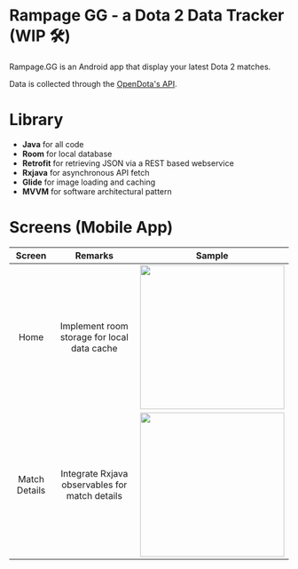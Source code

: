 # Rampage GG - a Dota 2 Data Tracker (WIP 🛠️)
Rampage.GG is an Android app that display your latest Dota 2 matches.

Data is collected through the [OpenDota's API](https://docs.opendota.com).

# Library
* **Java** for all code
* **Room** for local database
* **Retrofit** for retrieving JSON via a REST based webservice
* **Rxjava** for asynchronous API fetch
* **Glide** for image loading and caching
* **MVVM** for software architectural pattern

# Screens (Mobile App)
| **Screen**            | **Remarks**            | **Sample**                                                                                                                    |
| :-------------------: |  :-------------------: |:-----------------------------------------------------------------------------------------------------------------------------:|
| Home                  | Implement room storage for local data cache |<img src="https://user-images.githubusercontent.com/42314281/109410014-3a1cef80-79d2-11eb-972d-d115a9693cfd.png" width="260"/> |
| Match Details         | Integrate Rxjava observables for match details |<img src="https://user-images.githubusercontent.com/42314281/109410016-3be6b300-79d2-11eb-9809-64f4ef9ab887.png" width="260"/> |
